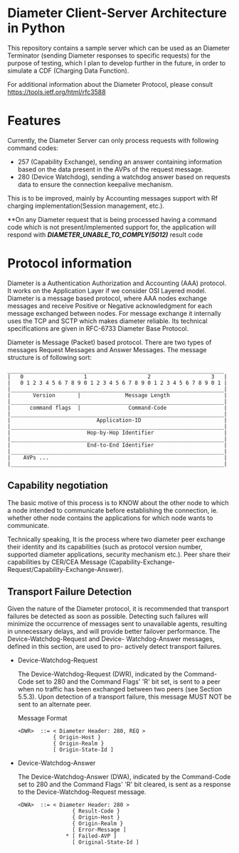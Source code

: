 Diameter Client-Server Architecture in Python
==========

This repository contains a sample server which can be used as an Diameter Terminator (sending Diameter responses to specific requests) for the purpose of testing, which I plan to develop further in the future, in order to simulate a CDF (Charging Data Function).


For additional information about the Diameter Protocol, please consult https://tools.ietf.org/html/rfc3588

Features
==========

Currently, the Diameter Server can only process requests with following command codes:
 - 257 (Capability Exchange), sending an answer containing information based on the data present in the AVPs of the request message.
 - 280 (Device Watchdog), sending a watchdog answer based on requests data to ensure the connection keepalive mechanism.
 
 This is to be improved, mainly by Accounting messages support with Rf charging implementation(Session management, etc.).

**On any Diameter request that is being processed having a command code which is not present/implemented support for, the application will respond with ***DIAMETER_UNABLE_TO_COMPLY(5012)*** result code

Protocol information
==========

Diameter is a Authentication Authorization and Accounting (AAA) protocol. It works on the Application Layer if we consider OSI Layered model. Diameter is a message based protocol, where AAA  nodes exchange messages and receive Positive or Negative acknowledgment for each message exchanged between nodes. For  message exchange  it internally uses the TCP and SCTP which makes diameter reliable. Its technical specifications are given in RFC-6733 Diameter Base Protocol.

Diameter is Message (Packet) based protocol. There are two types of messages Request Messages and Answer Messages. The message structure is of following sort:

````````````````````````````````````````````````````````````````````
____________________________________________________________________
|   0                   1                   2                   3   |
|   0 1 2 3 4 5 6 7 8 9 0 1 2 3 4 5 6 7 8 9 0 1 2 3 4 5 6 7 8 9 0 1 |
|___________________________________________________________________|
|       Version       |              Message Length                 |
|___________________________________________________________________|
|      command flags  |               Command-Code                  |
|___________________________________________________________________|
|                           Application-ID                          |
|___________________________________________________________________|
|                        Hop-by-Hop Identifier                      |
|___________________________________________________________________|
|                        End-to-End Identifier                      |
|___________________________________________________________________|
|    AVPs ...													    |
|___________________________________________________________________|

````````````````````````````````````````````````````````````````````


Capability negotiation
----------
The basic motive of this process is to KNOW about the other node to which a node intended to communicate before establishing the connection, ie. whether other node contains the applications for which node wants to communicate. 

Technically speaking, It is the process where two diameter peer exchange their identity and its capabilities (such as protocol version number, supported diameter applications, security mechanism etc.). Peer share their capabilities by CER/CEA Message (Capability-Exchange-Request/Capability-Exchange-Answer).


Transport Failure Detection
----------

Given the nature of the Diameter protocol, it is recommended that
transport failures be detected as soon as possible.  Detecting such
failures will minimize the occurrence of messages sent to unavailable
agents, resulting in unnecessary delays, and will provide better
failover performance.  The Device-Watchdog-Request and Device-
Watchdog-Answer messages, defined in this section, are used to pro-
actively detect transport failures.

- Device-Watchdog-Request

   The Device-Watchdog-Request (DWR), indicated by the Command-Code set
   to 280 and the Command Flags' 'R' bit set, is sent to a peer when no
   traffic has been exchanged between two peers (see Section 5.5.3).
   Upon detection of a transport failure, this message MUST NOT be sent
   to an alternate peer.

   Message Format

      <DWR>  ::= < Diameter Header: 280, REQ >
                 { Origin-Host }
                 { Origin-Realm }
                 [ Origin-State-Id ]

- Device-Watchdog-Answer

   The Device-Watchdog-Answer (DWA), indicated by the Command-Code set
   to 280 and the Command Flags' 'R' bit cleared, is sent as a response
   to the Device-Watchdog-Request message.

      <DWA>  ::= < Diameter Header: 280 >
                       { Result-Code }
                       { Origin-Host }
                       { Origin-Realm }
                       [ Error-Message ]
                     * [ Failed-AVP ]
                       [ Original-State-Id ]

